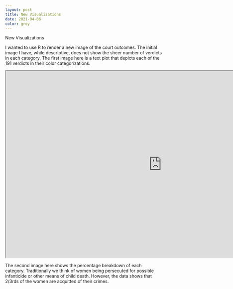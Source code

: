 ```yaml
---
layout: post
title: New Visualizations 
date: 2021-04-06
color: grey
---
```


New Visualizations

I wanted to use R to render a new image of the court outcomes. The initial image I have, while descriptive, does not show the sheer number of verdicts in each category. The first image here is a text plot that depicts each of the 191 verdicts in their color categorizations. 

<iframe src="https://drive.google.com/file/d/1778OlDC_IGN6Cuq-vsyttR4APPmi52s3/preview" width="1000" height="600"></iframe>

The second image here shows the percentage breakdown of each category. Traditionally we think of women being persecuted for possible infanticide or other means of child death. However, the data shows that 2/3rds of the women are acquitted of their crimes.  

<a img="OBPMarch13" width="1000" height="600"></a>